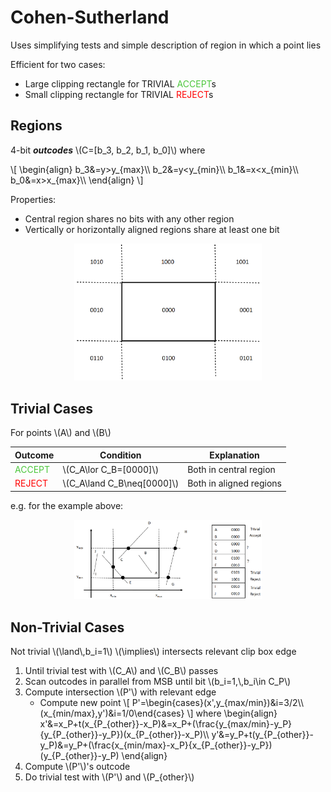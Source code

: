 # Cohen-Sutherland

Uses simplifying tests and simple description of region in which a point lies

Efficient for two cases:

- Large clipping rectangle for TRIVIAL <span style="color:#4cc73c">ACCEPT</span>s
- Small clipping rectangle for TRIVIAL <span style="color:red">REJECT</span>s

## Regions

4-bit **_outcodes_** \\(C=[b_3, b_2, b_1, b_0]\\) where

\\[
\begin{align}
b\_3&=y>y\_{max}\\\\
b\_2&=y<y\_{min}\\\\
b\_1&=x<x\_{min}\\\\
b\_0&=x>x\_{max}\\\\
\end{align}
\\]

Properties:

- Central region shares no bits with any other region
- Vertically or horizontally aligned regions share at least one bit

<center><img src="regions.png" width="300px"></center>

## Trivial Cases

For points \\(A\\) and \\(B\\)

| Outcome                                   | Condition                    | Explanation             |
| ----------------------------------------- | ---------------------------- | ----------------------- |
| <span style="color:#4cc73c">ACCEPT</span> | \\(C_A\lor C_B=[0000]\\)     | Both in central region  |
| <span style="color:red">REJECT</span>     | \\(C_A\land C_B\neq[0000]\\) | Both in aligned regions |

e.g. for the example above:

<center><img src="trivial-regions.png" width="300px"></center>

## Non-Trivial Cases

Not trivial \\(\land\\,b_i=1\\) \\(\implies\\) intersects relevant clip box edge

1. Until trivial test with \\(C_A\\) and \\(C_B\\) passes
1. Scan outcodes in parallel from MSB until bit \\(b_i=1,\\,b_i\in C_P\\)
1. Compute intersection \\(P'\\) with relevant edge
   - Compute new point
     \\[
     P'=\begin{cases}(x',y\_{max/min})&i=3/2\\\\(x\_{min/max},y')&i=1/0\end{cases}
     \\]
     where
     \begin{align}
     x'&=x_P+t(x\_{P\_{other}}-x_P)&=x_P+(\frac{y\_{max/min}-y_P}{y\_{P\_{other}}-y_P})(x\_{P\_{other}}-x_P)\\\\
     y'&=y_P+t(y\_{P\_{other}}-y_P)&=y_P+(\frac{x\_{min/max}-x_P}{x\_{P\_{other}}-y_P})(y\_{P\_{other}}-y_P)
     \end{align}
1. Compute \\(P'\\)'s outcode
1. Do trivial test with \\(P'\\) and \\(P\_{other}\\)
